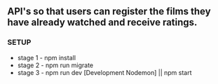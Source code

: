 ## API's so that users can register the films they have already watched and receive ratings.

### SETUP

* stage 1 - npm install
* stage 2 - npm run migrate
* stage 3 - npm run dev [Development Nodemon] || npm start
